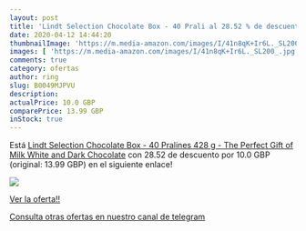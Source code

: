 ```yaml
---
layout: post
title: 'Lindt Selection Chocolate Box - 40 Prali al 28.52 % de descuento'
date: 2020-04-12 14:44:20
thumbnailImage: 'https://m.media-amazon.com/images/I/41n8qK+Ir6L._SL200_.jpg'
images: [ 'https://m.media-amazon.com/images/I/41n8qK+Ir6L._SL200_.jpg' ]
comments: true
category: ofertas
author: ring
slug: B0049MJPVU
description:
actualPrice: 10.0 GBP
comparePrice: 13.99 GBP
inStock: true
---
```


Está [Lindt Selection Chocolate Box - 40 Pralines  428 g - The Perfect Gift of Milk  White and Dark Chocolate](https://www.amazon.com/dp/B0049MJPVU/?tag=redken08-20) con 28.52 de descuento por 10.0 GBP (original: 13.99 GBP) en el siguiente enlace!

[![](https://m.media-amazon.com/images/I/41n8qK+Ir6L._SL200_.jpg)](https://www.amazon.com/dp/B0049MJPVU/?tag=redken08-20)

[Ver la oferta!!](https://www.amazon.com/dp/B0049MJPVU/?tag=redken08-20)

[Consulta otras ofertas en nuestro canal de telegram](https://t.me/s/ofertas25)
